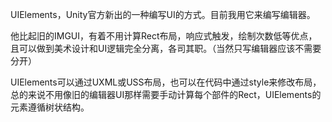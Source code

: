 UIElements，Unity官方新出的一种编写UI的方式。目前我用它来编写编辑器。

他比起旧的IMGUI，有着不用计算Rect布局，响应式触发，绘制次数低等优点，且可以做到美术设计和UI逻辑完全分离，各司其职。（当然只写编辑器应该不需要分开）

UIElements可以通过UXML或USS布局，也可以在代码中通过style来修改布局，总的来说不用像旧的编辑器UI那样需要手动计算每个部件的Rect，UIElements的元素遵循树状结构。